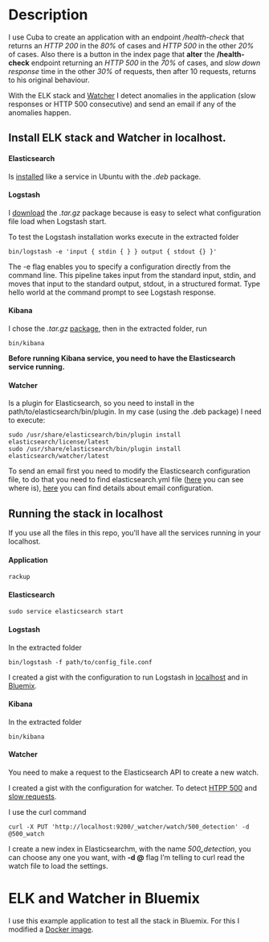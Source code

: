 # Description
I use Cuba to create an application with an endpoint */health-check* that returns
an *HTTP 200* in the *80%* of cases and *HTTP 500* in the other *20%* of cases.
Also there is a button in the index page that **alter** the **/health-check** endpoint
returning an *HTTP 500* in the *70%* of cases, and *slow down response* time in the
other *30%* of requests, then after 10 requests, returns to his original behaviour.

With the ELK stack and [Watcher](https://www.elastic.co/guide/en/watcher/current/introduction.html)
I detect anomalies in the application (slow responses or HTTP 500 consecutive)
and send an email if any of the anomalies happen.

## Install ELK stack and Watcher in localhost.

#### Elasticsearch
Is [installed](https://www.elastic.co/downloads/elasticsearch) like a service
in Ubuntu with the *.deb* package.

#### Logstash
I [download](https://www.elastic.co/downloads/logstash) the *.tar.gz* package
because is easy to select what configuration file load when Logstash start.

To test the Logstash installation works execute in the extracted folder
```
bin/logstash -e 'input { stdin { } } output { stdout {} }'
```

The -e flag enables you to specify a configuration directly from the command line.
This pipeline takes input from the standard input, stdin, and moves that input
to the standard output, stdout, in a structured format. Type hello world at the
command prompt to see Logstash response.

#### Kibana
I chose the *.tar.gz* [package](https://www.elastic.co/downloads/kibana), then in the extracted folder, run
```
bin/kibana
```

**Before running Kibana service, you need to have the Elasticsearch service running.**

#### Watcher
Is a plugin for Elasticsearch, so you need to install in the path/to/elasticsearch/bin/plugin.
In my case (using the .deb package) I need to execute:
```
sudo /usr/share/elasticsearch/bin/plugin install elasticsearch/license/latest
sudo /usr/share/elasticsearch/bin/plugin install elasticsearch/watcher/latest
```

To send an email first you need to modify the Elasticsearch configuration file,
to do that you need to find elasticsearch.yml file
([here](https://www.elastic.co/guide/en/elasticsearch/reference/current/setup-dir-layout.html#default-paths) you can see where is),
[here](https://www.elastic.co/guide/en/watcher/current/email-services.html) you can find details about email configuration.

## Running the stack in localhost
If you use all the files in this repo, you'll have all the services running in
your localhost.

#### Application
```
rackup
```

#### Elasticsearch
```
sudo service elasticsearch start
```

#### Logstash
In the extracted folder
```
bin/logstash -f path/to/config_file.conf
```

I created a gist with the configuration to run Logstash in
[localhost](https://gist.github.com/lcostantini/a1379aa6ec7328644d32) and in
[Bluemix](https://gist.github.com/lcostantini/85d02e421aa2fd69be50).

#### Kibana
In the extracted folder
```
bin/kibana
```

#### Watcher
You need to make a request to the Elasticsearch API to create a new watch.

I created a gist with the configuration for watcher. To detect
[HTPP 500](https://gist.github.com/lcostantini/6296ac20cd268be8a345) and
[slow requests](https://gist.github.com/lcostantini/6d531fa611daa2b2830d).

I use the curl command
```
curl -X PUT 'http://localhost:9200/_watcher/watch/500_detection' -d @500_watch
```

I create a new index in Elasticsearchm, with the name *500_detection*,
you can choose any one you want, with **-d @** flag I’m telling to curl read the
watch file to load the settings.

# ELK and Watcher in Bluemix
I use this example application to test all the stack in Bluemix.
For this I modified a [Docker image](https://github.com/lcostantini/elk-docker).
